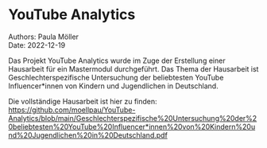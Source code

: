 # YouTube Analytics

Authors: Paula Möller <br>
Date: 2022-12-19

Das Projekt YouTube Analytics wurde im Zuge der Erstellung einer Hausarbeit für ein Mastermodul durchgeführt. Das Thema der Hausarbeit ist Geschlechterspezifische Untersuchung der beliebtesten YouTube Influencer*innen von Kindern und Jugendlichen in Deutschland.

Die vollständige Hausarbeit ist hier zu finden: https://github.com/moellpau/YouTube-Analytics/blob/main/Geschlechterspezifische%20Untersuchung%20der%20beliebtesten%20YouTube%20Influencer*innen%20von%20Kindern%20und%20Jugendlichen%20in%20Deutschland.pdf
